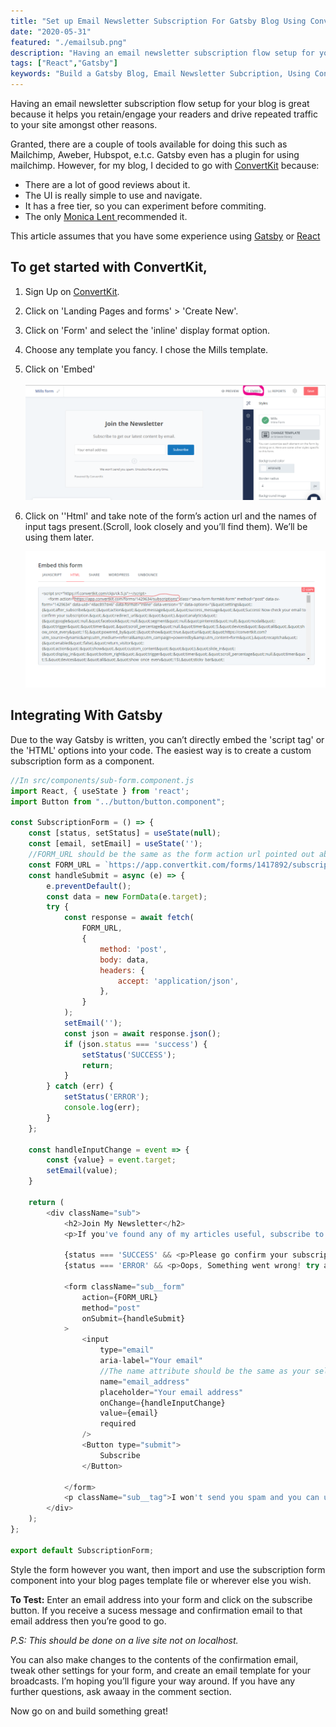 ```yaml
---
title: "Set up Email Newsletter Subscription For Gatsby Blog Using ConvertKit"
date: "2020-05-31"
featured: "./emailsub.png"
description: "Having an email newsletter subscription flow setup for your blog is great because it helps you retain/engage your readers and drive repeated traffic to your site amongst other reasons. In this article, you'll set it up using ConvertKit"
tags: ["React","Gatsby"]
keywords: "Build a Gatsby Blog, Email Newsletter Subcription, Using ConvertKit, Build a developer blog, Email Subscription Gatsby"
---
```

<a target="blank" class="inline-link" href=""></a>
Having an email newsletter subscription flow setup for your blog is great because it helps you retain/engage your readers and drive repeated traffic to your site amongst other reasons.

Granted, there are a couple of tools available for doing this such as Mailchimp, Aweber, Hubspot, e.t.c. Gatsby even has a plugin for using mailchimp. However, for my blog, I decided to go with <a target="blank" class="inline-link" href="https://app.convertkit.com/referrals/l/794f325a-7d4e-472d-8fbb-bdf7aa155315"> ConvertKit</a> because: 
  - There are a lot of good reviews about it.
  - The UI is really simple to use and navigate.
  - It has a free tier, so you can experiment before commiting.
  - The only <a target="blank" class="inline-link" href="https://monicalent.com/">Monica Lent </a>  recommended it.

This article assumes that you have some experience using <a target="blank" class="inline-link" href="https://www.gatsbyjs.org/">Gatsby</a>  or <a target="blank" class="inline-link" href="https://reactjs.org/">React</a> 


## To get started with ConvertKit,

  1. Sign Up on <a target="blank" class="inline-link" href="https://app.convertkit.com/referrals/l/794f325a-7d4e-472d-8fbb-bdf7aa155315"> ConvertKit</a>.

  2. Click on 'Landing Pages and forms' > 'Create New'.

  3. Click on 'Form' and select the 'inline' display format option.

  4. Choose any template you fancy. I chose the Mills template.

  5. Click on 'Embed'
    <div class="inline-image"><img  src="./convetkit-embed.png" alt=""></div>

  6. Click on ''Html' and take note of the form’s action url and the names of input tags present.(Scroll, look closely and you’ll find them). We’ll be using them later.
    <div class="inline-image"><img  src="./converkit-html.png" alt=""></div>


## Integrating With Gatsby

Due to the way Gatsby is written, you can’t directly embed the 'script tag' or the 'HTML' options into your code. The easiest way is to create a custom subscription form as a component.

```javascript
//In src/components/sub-form.component.js
import React, { useState } from 'react';
import Button from "../button/button.component";

const SubscriptionForm = () => {
    const [status, setStatus] = useState(null);
    const [email, setEmail] = useState('');
    //FORM_URL should be the same as the form action url pointed out above
    const FORM_URL = `https://app.convertkit.com/forms/1417892/subscriptions`;
    const handleSubmit = async (e) => {
        e.preventDefault();
        const data = new FormData(e.target);
        try {
            const response = await fetch(
                FORM_URL,
                {
                    method: 'post',
                    body: data,
                    headers: {
                        accept: 'application/json',
                    },
                }
            );
            setEmail('');
            const json = await response.json();
            if (json.status === 'success') {
                setStatus('SUCCESS');
                return;
            } 
        } catch (err) {
            setStatus('ERROR');
            console.log(err);
        }
    };

    const handleInputChange = event => {
        const {value} = event.target;
        setEmail(value);
    }

    return (
        <div className="sub">
            <h2>Join My Newsletter</h2>
            <p>If you've found any of my articles useful, subscribe to receive more quality articles straight to your inbox.</p>
            
            {status === 'SUCCESS' && <p>Please go confirm your subscription!</p>}
            {status === 'ERROR' && <p>Oops, Something went wrong! try again.</p>}
            
            <form className="sub__form"
                action={FORM_URL}
                method="post"
                onSubmit={handleSubmit}
            >
                <input
                    type="email"
                    aria-label="Your email"
                    //The name attribute should be the same as your selected form's input name attribute
                    name="email_address"
                    placeholder="Your email address"
                    onChange={handleInputChange}
                    value={email}
                    required
                />
                <Button type="submit">
                    Subscribe
                </Button>

            </form>
            <p className="sub__tag">I won't send you spam and you can unsubscribe at any time</p>
        </div>
    );
};

export default SubscriptionForm;
```
Style the form however you want, then import and use the subscription form component into your blog pages template file or wherever else you wish. 

<strong>To Test:</strong> Enter an email address into your form and click on the subscribe button. If you receive a sucess message and confirmation email to that email address then you’re good to go.

*P.S: This should be done on a live site not on localhost.*

You can also make changes to the contents of the confirmation email, tweak other settings for your form, and create an email template for your broadcasts. I’m hoping you’ll figure your way around. If you have any further questions, ask awaay in the comment section.

Now go on and build something great!





